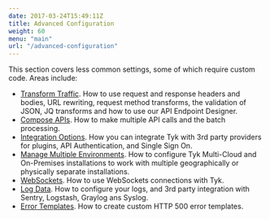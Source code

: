 ```yaml
---
date: 2017-03-24T15:49:11Z
title: Advanced Configuration
weight: 60
menu: "main"
url: "/advanced-configuration"
---
```


This section covers less common settings, some of which require custom code. Areas include:

* [Transform Traffic](/advanced-configuration/transform-traffic/). How to use request and response headers and bodies, URL rewriting, request method transforms, the validation of JSON, JQ transforms and how to use our API Endpoint Designer.
* [Compose APIs](/advanced-configuration/compose-apis/). How to make multiple API calls and the batch processing.
* [Integration Options](/advanced-configuration/integrate/). How you can integrate Tyk with 3rd party providers for plugins, API Authentication, and Single Sign On.
* [Manage Multiple Environments](/advanced-configuration/manage-multiple-environments/). How to configure Tyk Multi-Cloud and On-Premises installations to work with multiple geographically or physically separate installations.
* [WebSockets](/advanced-configuration/websockets/). How to use WebSockets connections with Tyk.
* [Log Data](/advanced-configuration/log-data/). How to configure your logs, and 3rd party integration with Sentry, Logstash, Graylog ans Syslog.
* [Error Templates](/advanced-configuration/error-templates/). How to create custom HTTP 500 error templates. 
